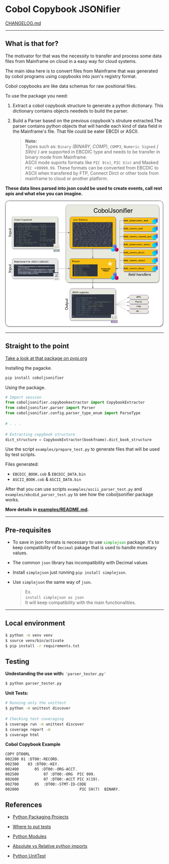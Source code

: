 # Cobol Copybook JSONifier

[CHANGELOG.md](https://github.com/jrperin/cobol-copybook.jsonifier/blob/master/CHANGELOG.md)

----

## What is that for?

The motivator for that was the necessity to transfer and process some data files from Mainframe on cloud in a easy way for cloud systems.

The main idea here is to convert files from Mainframe that was generated by cobol programs using copybooks into json's registry format.

Cobol copybooks are like data schemas for raw positional files.

To use the package you need:
1. Extract a cobol copybook structure to generate a python dictionary. This dictionary contains objects neededs to build the parser.

2. Build a Parser based on the previous copybook's struture extracted.The parser contains python objects that will handle each kind of data field in the Mainframe's file. That file could be eater EBCDI or ASCII.
    > **Note:**  
    > Types such as: `Binary` _(BINARY, COMP)_, `COMP3`, `Numeric Signed` _( S9(n) )_ are supported in EBCDIC type and needs to be transfer in binary mode from Mainframe.  
    > ASCII mode suports formats like `PIC 9(n)`, `PIC X(n)` and Masked `PIC +99999.99`. These formats can be converted from EBCDIC to ASCII when transfered by FTP, Connect Dirct or other tools from mainframe to cloud or another platform.


**These data lines parsed into json could be used to create events, call rest apis and what else you can imagine.**

![coboljsonifier image](https://raw.githubusercontent.com/jrperin/cobol-copybook.jsonifier/master/docs/COBOL_JSONIFIER.png)

----

## Straight to the point

[Take a look at that package on pypi.org](https://pypi.org/project/coboljsonifier/)

Installing the pagacke.

``` bash
pip install coboljsonifier
```

Using the package.
``` python
# Import session
from coboljsonifier.copybookextractor import CopybookExtractor
from coboljsonifier.parser import Parser
from coboljsonifier.config.parser_type_enum import ParseType

# . . .

# Extracting copybook structure
dict_structure = CopybookExtractor(bookfname).dict_book_structure


```

Use the script `examples/prepare_test.py` to generate files that will be used by test scripts.

Files generated:
* `EBCDIC_BOOK.cob` & `EBCDIC_DATA.bin`
* `ASCII_BOOK.cob` & `ASCII_DATA.bin`

After that you can use scripts `examples/ascii_parser_test.py` and `examples/ebcdid_parser_test.py` to see how the coboljsonifier package works.

**More details in [examples/README.md](https://raw.githubusercontent.com/jrperin/cobol-copybook.jsonifier/master/examples/README.md).**

-----

## Pre-requisites

* To save in json formats is necessary to use <spam style="color:#009900">`simplejson`</spam> package. It's to keep compatibility of `Decimal` pakage that is used to handle monetary values.
* The common `json` library has incompatibility with Decimal values

* Install `simplejson` just running `pip install simplejson`.
* Use `simplejson` the same way of `json`. 
    > Ex.   
    > `install simplejson as json`   
    > It will keep compatibility with the main functionalities.

-----

## Local environment

```bash
$ python -m venv venv
$ source venv/bin/activate
$ pip install -r requirements.txt

```

## Testing

**Undestanding the use with:** `'parser_tester.py'`

``` bash
$ python parser_tester.py
```

**Unit Tests:**
``` bash
# Running only the unittest
$ python -m unittest discover

# Checking test coveraging
$ coverage run -m unittest discover
$ coverage report -m
$ coverage html
```


**Cobol Copybook Example**

``` cobol 
COPY DT00RL
002200 01 :DT00:-RECORD.                                 
002300    03 :DT00:-KEY.                                
002400       05 :DT00:-ORG-ACCT.                       
002500           07 :DT00:-ORG  PIC 999.               
002600           07 :DT00:-ACCT PIC X(19).             
002700       05  :DT00:-STMT-ID-CODE                    
002800                           PIC S9(7)  BINARY.

```

## References

* [Python Packaging Projects](https://packaging.python.org/tutorials/packaging-projects/)

* [Where to put tests](http://pythonchb.github.io/PythonTopics/where_to_put_tests.html)

* [Python Modules](https://docs.python.org/3/tutorial/modules.html)

* [Absolute vs Relative python imports](https://realpython.com/absolute-vs-relative-python-imports/)

* [Python UnitTest](https://pythontesting.net/framework/specify-test-unittest-nosetests-pytest/)